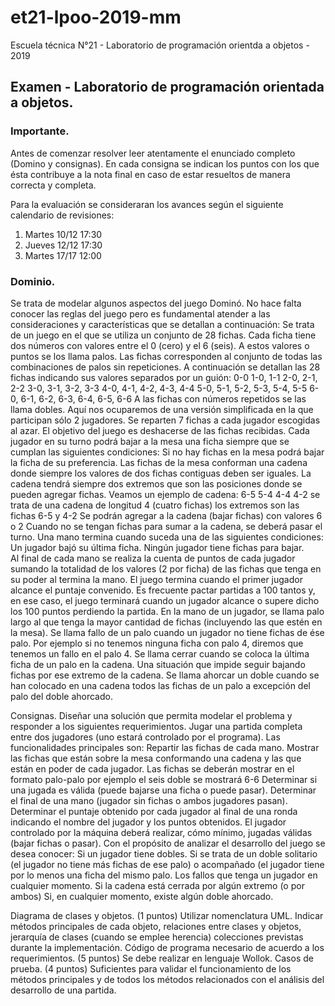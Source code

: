 # et21-lpoo-2019-mm
Escuela técnica N°21 - Laboratorio de programación orientda a objetos - 2019 
## Examen - Laboratorio de programación orientada a objetos. 

### Importante.
Antes de comenzar resolver leer atentamente el enunciado completo (Domino y consignas). En cada consigna se indican los puntos con los que ésta contribuye a la nota final en caso de estar resueltos de manera correcta y completa. 

Para la evaluación se consideraran los avances según el siguiente calendario de revisiones:
1. Martes 10/12 17:30
2. Jueves 12/12 17:30
3. Martes 17/17 12:00

### Dominio.
Se trata de modelar algunos aspectos del juego Dominó. No hace falta conocer las reglas del juego pero es fundamental atender a las consideraciones y características que se detallan a continuación:
Se trata de un juego en el que se utiliza un conjunto de 28 fichas.
Cada ficha tiene dos números con valores entre el 0 (cero) y el 6 (seis). A estos valores o puntos se los llama palos.
Las fichas corresponden al conjunto de todas las combinaciones de palos sin repeticiones. A continuación se detallan las 28 fichas indicando sus valores separados por un guión:
0-0 
1-0, 1-1
2-0, 2-1, 2-2
3-0, 3-1, 3-2, 3-3
4-0, 4-1, 4-2, 4-3, 4-4
5-0, 5-1, 5-2, 5-3, 5-4, 5-5
6-0, 6-1, 6-2, 6-3, 6-4, 6-5, 6-6
A las fichas con números repetidos se las llama dobles.
Aquí nos ocuparemos de una versión simplificada en la que participan sólo 2 jugadores.
Se reparten 7 fichas a cada jugador escogidas al azar.
El objetivo del juego es deshacerse de las fichas recibidas.
Cada jugador en su turno podrá bajar a la mesa una ficha siempre que se cumplan las siguientes condiciones:
Si no hay fichas en la mesa podrá bajar la ficha de su preferencia.
Las fichas de la mesa conforman una cadena donde siempre los valores de dos fichas contiguas deben ser iguales. La cadena tendrá siempre dos extremos que son las posiciones donde se pueden agregar fichas. 
Veamos un ejemplo de cadena:
6-5 5-4 4-4 4-2
se trata de una cadena de longitud 4 (cuatro fichas)
los extremos son las fichas 6-5 y 4-2
Se podrán agregar a la cadena (bajar fichas) con valores 6 o 2 
Cuando no se tengan fichas para sumar a la cadena, se deberá pasar el turno.
Una mano termina cuando suceda una de las siguientes condiciones:
Un jugador bajó su última ficha.
Ningún jugador tiene fichas para bajar.  
Al final de cada mano se realiza la cuenta de puntos de cada jugador sumando la totalidad de los valores (2 por ficha) de las fichas que tenga en su poder al termina la mano.
El juego termina cuando el primer jugador alcance el puntaje convenido. Es frecuente pactar partidas a 100 tantos y, en ese caso, el juego terminará cuando un jugador alcance o supere dicho los 100 puntos perdiendo la partida.
En la mano de un jugador, se llama palo largo al que tenga la mayor cantidad de fichas (incluyendo las que estén en la mesa).
Se llama fallo de un palo cuando un jugador no tiene fichas de ése palo. Por ejemplo si no tenemos ninguna ficha con palo 4, diremos que tenemos un fallo en el palo 4.
Se llama cerrar cuando se coloca la última ficha de un palo en la cadena. Una situación que impide seguir bajando fichas por ese extremo de la cadena.
Se llama ahorcar un doble cuando se han colocado en una cadena todos las fichas de un palo a excepción del palo del doble ahorcado.
 
Consignas.
Diseñar una solución que permita modelar el problema y responder a los siguientes requerimientos.
Jugar una partida completa entre dos jugadores (uno estará controlado por el programa). Las funcionalidades principales son:
Repartir las fichas de cada mano.
Mostrar las fichas que están sobre la mesa conformando una cadena y las que están en poder de cada jugador. Las fichas se deberán mostrar en el formato palo-palo por ejemplo el seis doble se mostrará 6-6
Determinar si una jugada es válida (puede bajarse una ficha o puede pasar).
Determinar el final de una mano (jugador sin fichas o ambos jugadores pasan).
Determinar el puntaje obtenido por cada jugador al final de una ronda indicando el nombre del jugador y los puntos obtenidos.
El jugador controlado por la máquina deberá realizar, cómo mínimo, jugadas válidas (bajar fichas o pasar). 
Con el propósito de analizar el desarrollo del juego se desea conocer:
Si un jugador tiene dobles.
Si se trata de un doble solitario (el jugador no tiene más fichas de ese palo) o acompañado (el jugador tiene por lo menos una ficha del mismo palo.
Los fallos que tenga un jugador en cualquier momento.
Si la cadena está cerrada por algún extremo (o por ambos)
Si, en cualquier momento, existe algún doble ahorcado.

Diagrama de clases y objetos. (1 puntos)
Utilizar nomenclatura UML.
Indicar métodos principales de cada objeto, relaciones entre clases y objetos, jerarquía de clases (cuando se emplee herencia) colecciones previstas durante la implementación.
Código de programa necesario de acuerdo a los requerimientos. (5 puntos)
Se debe realizar en lenguaje Wollok.
Casos de prueba. (4 puntos)
Suficientes para validar el funcionamiento de los métodos principales y de todos los métodos relacionados con el análisis del desarrollo de una partida.  
